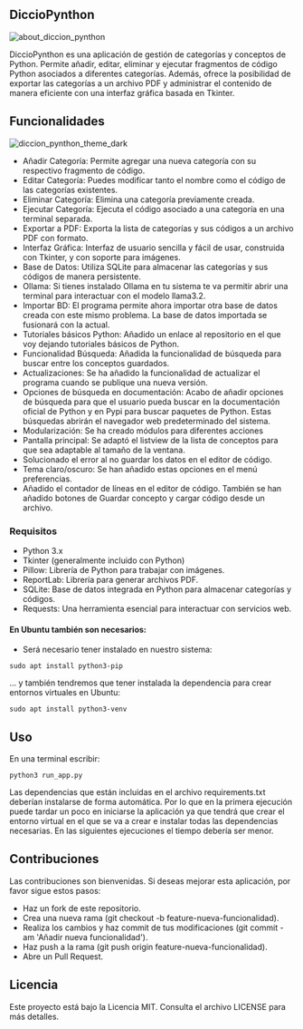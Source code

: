 ## DiccioPynthon

![about_diccion_pynthon](https://github.com/user-attachments/assets/af0a06df-ed7a-4aa5-afe6-7f55829ea727)

DiccioPynthon es una aplicación de gestión de categorías y conceptos de Python. Permite añadir, editar, eliminar y ejecutar fragmentos de código Python asociados a diferentes categorías. Además, ofrece la posibilidad de exportar las categorías a un archivo PDF y administrar el contenido de manera eficiente con una interfaz gráfica basada en Tkinter.

## Funcionalidades

![diccion_pynthon_theme_dark](https://github.com/user-attachments/assets/5b0e7643-07e6-4cff-8d73-a5c789a99340)

- Añadir Categoría: Permite agregar una nueva categoría con su respectivo fragmento de código.
- Editar Categoría: Puedes modificar tanto el nombre como el código de las categorías existentes.
- Eliminar Categoría: Elimina una categoría previamente creada.
- Ejecutar Categoría: Ejecuta el código asociado a una categoría en una terminal separada.
- Exportar a PDF: Exporta la lista de categorías y sus códigos a un archivo PDF con formato.
- Interfaz Gráfica: Interfaz de usuario sencilla y fácil de usar, construida con Tkinter, y con soporte para imágenes.
- Base de Datos: Utiliza SQLite para almacenar las categorías y sus códigos de manera persistente.
- Ollama: Si tienes instalado Ollama en tu sistema te va permitir abrir una terminal para interactuar con el modelo llama3.2. 
- Importar BD: El programa permite ahora importar otra base de datos creada con este mismo problema. La base de datos importada se fusionará con la actual.
- Tutoriales básicos Python: Añadido un enlace al repositorio en el que voy dejando tutoriales básicos de Python.
- Funcionalidad Búsqueda: Añadida la funcionalidad de búsqueda para buscar entre los conceptos guardados.
- Actualizaciones: Se ha añadido la funcionalidad de actualizar el programa cuando se publique una nueva versión.
- Opciones de búsqueda en documentación: Acabo de añadir opciones de búsqueda para que el usuario pueda buscar en la documentación oficial de Python y en Pypi para buscar paquetes de Python. Estas búsquedas abrirán el navegador web predeterminado del sistema.
- Modularización: Se ha creado módulos para diferentes acciones
- Pantalla principal: Se adaptó el listview de la lista de conceptos para que sea adaptable al tamaño de la ventana.
- Solucionado el error al no guardar los datos en el editor de código.
- Tema claro/oscuro: Se han añadido estas opciones en el menú preferencias.
- Añadido el contador de líneas en el editor de código. También se han añadido botones de Guardar concepto y cargar código desde un archivo.
  
### Requisitos

- Python 3.x
- Tkinter (generalmente incluido con Python)
- Pillow: Librería de Python para trabajar con imágenes.
- ReportLab: Librería para generar archivos PDF.
- SQLite: Base de datos integrada en Python para almacenar categorías y códigos.
- Requests: Una herramienta esencial para interactuar con servicios web.

#### En Ubuntu también son necesarios:

- Será necesario tener instalado en nuestro sistema:
```
sudo apt install python3-pip
```
... y también tendremos que tener instalada la dependencia para crear entornos virtuales en Ubuntu:

```
sudo apt install python3-venv
```

## Uso

En una terminal escribir:

```
python3 run_app.py
```

Las dependencias que están incluidas en el archivo requirements.txt deberían instalarse de forma automática. Por lo que en la primera ejecución puede tardar un poco en iniciarse la aplicación ya que tendrá que crear el entorno virtual en el que se va a crear e instalar todas las dependencias necesarias. En las siguientes ejecuciones el tiempo debería ser menor.

## Contribuciones

Las contribuciones son bienvenidas. Si deseas mejorar esta aplicación, por favor sigue estos pasos:

- Haz un fork de este repositorio.
- Crea una nueva rama (git checkout -b feature-nueva-funcionalidad).
- Realiza los cambios y haz commit de tus modificaciones (git commit -am 'Añadir nueva funcionalidad').
- Haz push a la rama (git push origin feature-nueva-funcionalidad).
- Abre un Pull Request.

## Licencia

Este proyecto está bajo la Licencia MIT. Consulta el archivo LICENSE para más detalles.
